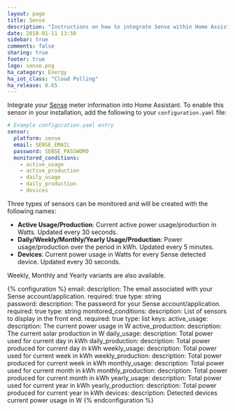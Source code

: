 ```yaml
---
layout: page
title: Sense
description: "Instructions on how to integrate Sense within Home Assistant."
date: 2018-01-11 13:50
sidebar: true
comments: false
sharing: true
footer: true
logo: sense.png
ha_category: Energy
ha_iot_class: "Cloud Polling"
ha_release: 0.65
---
```



Integrate your [Sense](https://sense.com) meter information into Home Assistant. 
To enable this sensor in your installation, add the following to your `configuration.yaml` file:

```yaml
# Example configuration.yaml entry
sensor:
  platform: sense
  email: SENSE_EMAIL
  password: SENSE_PASSWORD
  monitored_conditions:
    - active_usage
    - active_production
    - daily_usage
    - daily_production
    - devices
```

Three types of sensors can be monitored and will be created with the following names:
- **Active Usage/Production**: Current active power usage/production in Watts. Updated every 30 seconds.
- **Daily/Weekly/Monthly/Yearly Usage/Production**:  Power usage/production over the period in kWh. Updated every 5 minutes.
- **Devices**: Current power usage in Watts for every Sense detected device. Updated every 30 seconds.

Weekly, Monthly and Yearly variants are also available.

{% configuration %}
email:
  description: The email associated with your Sense account/application.
  required: true
  type: string  
password:
  description: The password for your Sense account/application.
  required: true
  type: string
monitored_conditions:
  description: List of sensors to display in the front end.
  required: true
  type: list
  keys:
    active_usage:
      description: The current power usage in W
    active_production:
      description: The current solar production in W
    daily_usage:
      description: Total power used for current day in kWh
    daily_production:
      description: Total power produced for current day in kWh
    weekly_usage:
      description: Total power used for current week in kWh
    weekly_production:
      description: Total power produced for current week in kWh
    monthly_usage:
      description: Total power used for current month in kWh
    monthly_production:
      description: Total power produced for current month in kWh
    yearly_usage:
      description: Total power used for current year in kWh
    yearly_production:
      description: Total power produced for current year in kWh
    devices:
      description: Detected devices current power usage in W
{% endconfiguration %}
